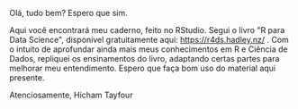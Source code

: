 Olá, tudo bem? Espero que sim.

Aqui você encontrará meu caderno, feito no RStudio. Segui o livro "R para Data Science", disponível gratuitamente aqui: https://r4ds.hadley.nz/ . Com o intuito de aprofundar ainda mais meus conhecimentos em R e Ciência de Dados, repliquei os ensinamentos do livro, adaptando certas partes para melhorar meu entendimento. Espero que faça bom uso do material aqui presente.

Atenciosamente, Hicham Tayfour
